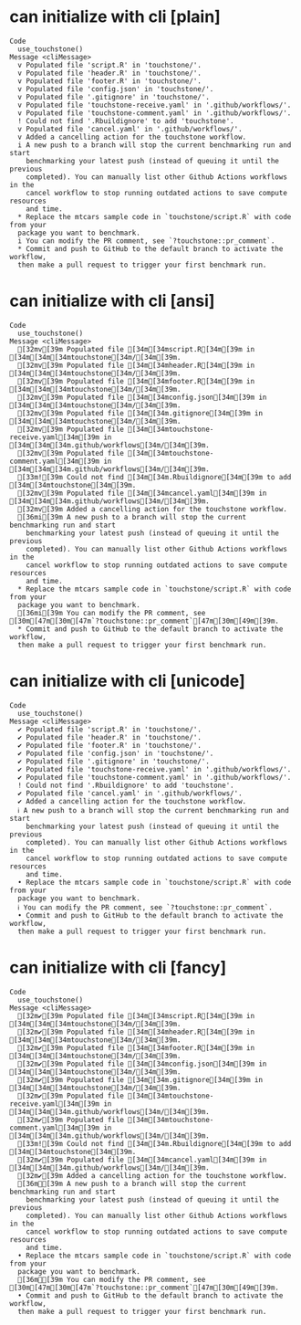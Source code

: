 # can initialize with cli [plain]

    Code
      use_touchstone()
    Message <cliMessage>
      v Populated file 'script.R' in 'touchstone/'.
      v Populated file 'header.R' in 'touchstone/'.
      v Populated file 'footer.R' in 'touchstone/'.
      v Populated file 'config.json' in 'touchstone/'.
      v Populated file '.gitignore' in 'touchstone/'.
      v Populated file 'touchstone-receive.yaml' in '.github/workflows/'.
      v Populated file 'touchstone-comment.yaml' in '.github/workflows/'.
      ! Could not find '.Rbuildignore' to add 'touchstone'.
      v Populated file 'cancel.yaml' in '.github/workflows/'.
      v Added a cancelling action for the touchstone workflow.
      i A new push to a branch will stop the current benchmarking run and start
        benchmarking your latest push (instead of queuing it until the previous
        completed). You can manually list other Github Actions workflows in the
        cancel workflow to stop running outdated actions to save compute resources
        and time.
      * Replace the mtcars sample code in `touchstone/script.R` with code from your
      package you want to benchmark.
      i You can modify the PR comment, see `?touchstone::pr_comment`.
      * Commit and push to GitHub to the default branch to activate the workflow,
      then make a pull request to trigger your first benchmark run.

# can initialize with cli [ansi]

    Code
      use_touchstone()
    Message <cliMessage>
      [32mv[39m Populated file [34m[34mscript.R[34m[39m in [34m[34m[34mtouchstone[34m/[34m[39m.
      [32mv[39m Populated file [34m[34mheader.R[34m[39m in [34m[34m[34mtouchstone[34m/[34m[39m.
      [32mv[39m Populated file [34m[34mfooter.R[34m[39m in [34m[34m[34mtouchstone[34m/[34m[39m.
      [32mv[39m Populated file [34m[34mconfig.json[34m[39m in [34m[34m[34mtouchstone[34m/[34m[39m.
      [32mv[39m Populated file [34m[34m.gitignore[34m[39m in [34m[34m[34mtouchstone[34m/[34m[39m.
      [32mv[39m Populated file [34m[34mtouchstone-receive.yaml[34m[39m in [34m[34m[34m.github/workflows[34m/[34m[39m.
      [32mv[39m Populated file [34m[34mtouchstone-comment.yaml[34m[39m in [34m[34m[34m.github/workflows[34m/[34m[39m.
      [33m![39m Could not find [34m[34m.Rbuildignore[34m[39m to add [34m[34mtouchstone[34m[39m.
      [32mv[39m Populated file [34m[34mcancel.yaml[34m[39m in [34m[34m[34m.github/workflows[34m/[34m[39m.
      [32mv[39m Added a cancelling action for the touchstone workflow.
      [36mi[39m A new push to a branch will stop the current benchmarking run and start
        benchmarking your latest push (instead of queuing it until the previous
        completed). You can manually list other Github Actions workflows in the
        cancel workflow to stop running outdated actions to save compute resources
        and time.
      * Replace the mtcars sample code in `touchstone/script.R` with code from your
      package you want to benchmark.
      [36mi[39m You can modify the PR comment, see [30m[47m[30m[47m`?touchstone::pr_comment`[47m[30m[49m[39m.
      * Commit and push to GitHub to the default branch to activate the workflow,
      then make a pull request to trigger your first benchmark run.

# can initialize with cli [unicode]

    Code
      use_touchstone()
    Message <cliMessage>
      ✔ Populated file 'script.R' in 'touchstone/'.
      ✔ Populated file 'header.R' in 'touchstone/'.
      ✔ Populated file 'footer.R' in 'touchstone/'.
      ✔ Populated file 'config.json' in 'touchstone/'.
      ✔ Populated file '.gitignore' in 'touchstone/'.
      ✔ Populated file 'touchstone-receive.yaml' in '.github/workflows/'.
      ✔ Populated file 'touchstone-comment.yaml' in '.github/workflows/'.
      ! Could not find '.Rbuildignore' to add 'touchstone'.
      ✔ Populated file 'cancel.yaml' in '.github/workflows/'.
      ✔ Added a cancelling action for the touchstone workflow.
      ℹ A new push to a branch will stop the current benchmarking run and start
        benchmarking your latest push (instead of queuing it until the previous
        completed). You can manually list other Github Actions workflows in the
        cancel workflow to stop running outdated actions to save compute resources
        and time.
      • Replace the mtcars sample code in `touchstone/script.R` with code from your
      package you want to benchmark.
      ℹ You can modify the PR comment, see `?touchstone::pr_comment`.
      • Commit and push to GitHub to the default branch to activate the workflow,
      then make a pull request to trigger your first benchmark run.

# can initialize with cli [fancy]

    Code
      use_touchstone()
    Message <cliMessage>
      [32m✔[39m Populated file [34m[34mscript.R[34m[39m in [34m[34m[34mtouchstone[34m/[34m[39m.
      [32m✔[39m Populated file [34m[34mheader.R[34m[39m in [34m[34m[34mtouchstone[34m/[34m[39m.
      [32m✔[39m Populated file [34m[34mfooter.R[34m[39m in [34m[34m[34mtouchstone[34m/[34m[39m.
      [32m✔[39m Populated file [34m[34mconfig.json[34m[39m in [34m[34m[34mtouchstone[34m/[34m[39m.
      [32m✔[39m Populated file [34m[34m.gitignore[34m[39m in [34m[34m[34mtouchstone[34m/[34m[39m.
      [32m✔[39m Populated file [34m[34mtouchstone-receive.yaml[34m[39m in [34m[34m[34m.github/workflows[34m/[34m[39m.
      [32m✔[39m Populated file [34m[34mtouchstone-comment.yaml[34m[39m in [34m[34m[34m.github/workflows[34m/[34m[39m.
      [33m![39m Could not find [34m[34m.Rbuildignore[34m[39m to add [34m[34mtouchstone[34m[39m.
      [32m✔[39m Populated file [34m[34mcancel.yaml[34m[39m in [34m[34m[34m.github/workflows[34m/[34m[39m.
      [32m✔[39m Added a cancelling action for the touchstone workflow.
      [36mℹ[39m A new push to a branch will stop the current benchmarking run and start
        benchmarking your latest push (instead of queuing it until the previous
        completed). You can manually list other Github Actions workflows in the
        cancel workflow to stop running outdated actions to save compute resources
        and time.
      • Replace the mtcars sample code in `touchstone/script.R` with code from your
      package you want to benchmark.
      [36mℹ[39m You can modify the PR comment, see [30m[47m[30m[47m`?touchstone::pr_comment`[47m[30m[49m[39m.
      • Commit and push to GitHub to the default branch to activate the workflow,
      then make a pull request to trigger your first benchmark run.

